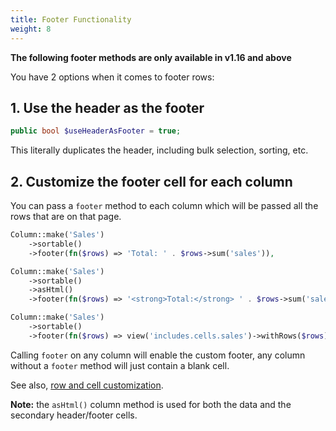 ```yaml
---
title: Footer Functionality
weight: 8
---
```


**The following footer methods are only available in v1.16 and above**

You have 2 options when it comes to footer rows:

## 1. Use the header as the footer

```php
public bool $useHeaderAsFooter = true;
```

This literally duplicates the header, including bulk selection, sorting, etc.

## 2. Customize the footer cell for each column

You can pass a `footer` method to each column which will be passed all the rows that are on that page.

```php
Column::make('Sales')
    ->sortable()
    ->footer(fn($rows) => 'Total: ' . $rows->sum('sales')),
```

```php
Column::make('Sales')
    ->sortable()
    ->asHtml()
    ->footer(fn($rows) => '<strong>Total:</strong> ' . $rows->sum('sales')),
```

```php
Column::make('Sales')
    ->sortable()
    ->footer(fn($rows) => view('includes.cells.sales')->withRows($rows)),
```

Calling `footer` on any column will enable the custom footer, any column without a `footer` method will just contain a blank cell.

See also, [row and cell customization](../display/customizing-table-rows-and-cells).

**Note:** the `asHtml()` column method is used for both the data and the secondary header/footer cells.
